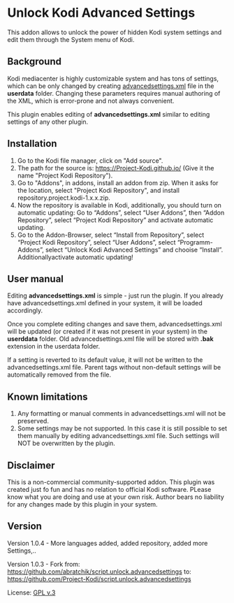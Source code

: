 # Unlock Kodi Advanced Settings

This addon allows to unlock the power of hidden Kodi system settings and
edit them through the System menu of Kodi. 

## Background
Kodi mediacenter is highly customizable system and has tons of settings,
which can be only changed by creating [advancedsettings.xml](https://kodi.wiki/view/Advancedsettings.xml) file in the 
**userdata** folder. Changing these parameters requires manual authoring of 
the XML, which is error-prone and not always convenient.

This plugin enables editing of **advancedsettings.xml** similar to editing
settings of any other plugin.

## Installation


1. Go to the Kodi file manager, click on "Add source".
2. The path for the source is: https://Project-Kodi.github.io/ (Give it the name "Project Kodi Repository").
3. Go to "Addons", in addons, install an addon from zip. When it asks for the location, select "Project Kodi Repository", and install repository.project.kodi-1.x.x.zip.
4. Now the repository is available in Kodi, additionally, you should turn on automatic updating: Go to “Addons”, select “User Addons”, then “Addon Repository”, select “Project Kodi Repository” and activate automatic updating.
5. Go to the Addon-Browser, select “Install from Repository”, select “Project Kodi Repository”, select “User Addons”, select “Programm-Addons”, select “Unlock Kodi Advanced Settings” and chooise “Install”. Additionallyactivate automatic updating!
   
## User manual
Editing **advancedsettings.xml** is simple - just run the plugin. If you 
already have advancedsettings.xml defined in your system, it will be loaded
accordingly.

Once you complete editing changes and save them, advancedsettings.xml will be
updated (or created if it was not present in your system) in the **userddata**
folder. Old advancedsettings.xml file will be stored with **.bak** extension
in the userdata folder. 

If a setting is reverted to its default value, it will not be written to the 
advancedsettings.xml file. Parent tags without non-default settings will be automatically
removed from the file.

## Known limitations
1. Any formatting or manual comments in advancedsettings.xml will not be 
   preserved. 
2. Some settings may be not supported. In this case it is still possible to set
   them manually by editing advancedsettings.xml file. Such settings will NOT
   be overwritten by the plugin.


## Disclaimer
This is a non-commercial community-supported addon.
This plugin was created just fo fun and has no relation to official 
Kodi software. PLease know what you are doing and use at your own risk. 
Author bears no liability for any changes made by this plugin in your 
system.

## Version
Version 1.0.4 - More languages added, added repository, added more Settings,..

Version 1.0.3 - Fork from: https://github.com/abratchik/script.unlock.advancedsettings to: https://github.com/Project-Kodi/script.unlock.advancedsettings

License: [GPL v.3](http://www.gnu.org/copyleft/gpl.html)
